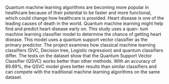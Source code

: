 Quantum machine learning algorithms are becoming more popular in
healthcare because of their potential to be faster and more functional,
which could change how healthcare is provided. Heart disease is one of the
leading causes of death in the world. Quantum machine learning might
help find and predict heart disease early on. This study uses a quan-
tum machine learning classifier model to determine the chance of getting
heart disease. This model uses a quantum support vector classifier as the
primary predictor. The project examines how classical machine learning
classifiers (SVC, Decision tree, Logistic regression) and quantum classifiers
differ. The tests on the dataset show that the Quantum Support Vector
Classifier (QSVC) works better than other methods. With an accuracy
of 89.89%, the QSVC model gives better results than similar classifiers
and can compete with the traditional machine learning algorithms on the
same dataset.

